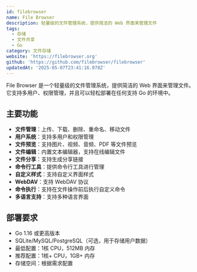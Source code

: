 ```yaml
---
id: filebrowser
name: File Browser
description: 轻量级的文件管理系统，提供简洁的 Web 界面来管理文件
tags:
  - 存储
  - 文件共享
  - Go
category: 文件存储
website: 'https://filebrowser.org'
github: 'https://github.com/filebrowser/filebrowser'
updatedAt: '2025-05-07T23:41:16.078Z'
---
```


File Browser 是一个轻量级的文件管理系统，提供简洁的 Web 界面来管理文件。它支持多用户、权限管理，并且可以轻松部署在任何支持 Go 的环境中。

## 主要功能

- **文件管理**：上传、下载、删除、重命名、移动文件
- **用户系统**：支持多用户和权限管理
- **文件预览**：支持图片、视频、音频、PDF 等文件预览
- **文件编辑**：内置文本编辑器，支持在线编辑文件
- **文件分享**：支持生成分享链接
- **命令行工具**：提供命令行工具进行管理
- **自定义样式**：支持自定义界面样式
- **WebDAV**：支持 WebDAV 协议
- **命令执行**：支持在文件操作前后执行自定义命令
- **多语言支持**：支持多种语言界面

## 部署要求

- Go 1.16 或更高版本
- SQLite/MySQL/PostgreSQL（可选，用于存储用户数据）
- 最低配置：1核 CPU，512MB 内存
- 推荐配置：1核+ CPU，1GB+ 内存
- 存储空间：根据需求配置 
